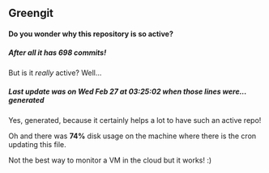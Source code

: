 ## Greengit

#### Do you wonder why this repository is so active?

##### After all it has 698 commits!

But is it *really* active? Well...

##### Last update was on Wed Feb 27 at 03:25:02 when those lines were... generated

Yes, generated, because it certainly helps a lot to have such an active repo!

Oh and there was **74%** disk usage on the machine
where there is the cron updating this file.

Not the best way to monitor a VM in the cloud but it works! :)

